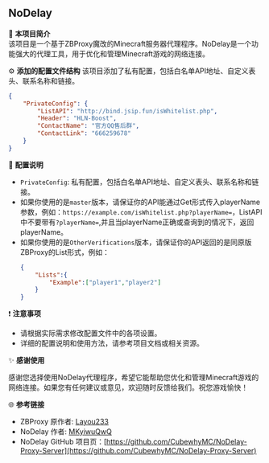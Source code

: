 ## NoDelay

📝 **本项目简介**  
该项目是一个基于ZBProxy魔改的Minecraft服务器代理程序。NoDelay是一个功能强大的代理工具，用于优化和管理Minecraft游戏的网络连接。

⚙️ **添加的配置文件结构**
该项目添加了私有配置，包括白名单API地址、自定义表头、联系名称和链接。
```json
{
    "PrivateConfig": {
        "ListAPI": "http://bind.jsip.fun/isWhitelist.php",
        "Header": "HLN-Boost",
        "ContactName": "官方QQ售后群",
        "ContactLink": "666259678"
    }
}
```

🔨 **配置说明**

- `PrivateConfig`: 私有配置，包括白名单API地址、自定义表头、联系名称和链接。
- 如果你使用的是`master`版本，请保证你的API能通过Get形式传入playerName参数，例如：```https://example.com/isWhitelist.php?playerName=```，ListAPI中不要带有`?playerName=`,并且当playerName正确或查询到的情况下，返回playerName。
- 如果你使用的是`OtherVerifications`版本，请保证你的API返回的是同原版ZBProxy的List形式，例如：
  ```json
  {
      "Lists":{
          "Example":["player1","player2"]
      }
  }
  ```

❗️ **注意事项**
- 请根据实际需求修改配置文件中的各项设置。
- 详细的配置说明和使用方法，请参考项目文档或相关资源。

✨ **感谢使用**

感谢您选择使用NoDelay代理程序，希望它能帮助您优化和管理Minecraft游戏的网络连接。如果您有任何建议或意见，欢迎随时反馈给我们。祝您游戏愉快！

🌐 **参考链接**

- ZBProxy 原作者: [Layou233](https://github.com/Layou233)
- NoDelay 作者: [MKyiwuQwQ](https://github.com/Mengke15)
- NoDelay GitHub 项目页：[https://github.com/CubewhyMC/NoDelay-Proxy-Server](https://github.com/CubewhyMC/NoDelay-Proxy-Server)
